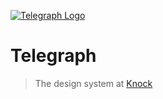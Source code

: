 [![Telegraph Logo](https://github.com/knocklabs/telegraph/assets/29106675/9216da6c-5a64-4bc5-88dc-00a905b04bfc)](https://knock.app)
# Telegraph
> The design system at [Knock](https://knock.app)
